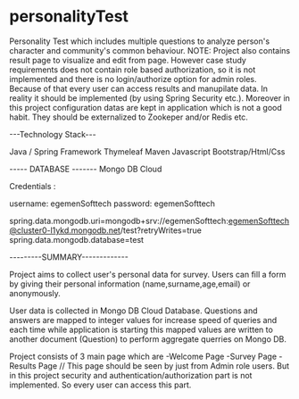 # personalityTest
Personality Test which includes multiple questions to analyze person's character and community's common behaviour.
NOTE: Project also contains result page to visualize and edit from page. However case study  requirements does not contain role based authorization, so it is not implemented and there is no login/authorize option for admin roles. Because of that every user can access results and manupilate data. In reality it should be implemented (by using Spring Security etc.).
Moreover in this project configuration datas are kept in application which is not a good habit. They should be externalized to Zookeper and/or Redis etc. 


---Technology Stack---

Java / Spring Framework
Thymeleaf
Maven
Javascript
Bootstrap/Html/Css

----- DATABASE -------
Mongo DB Cloud

Credentials : 

username: egemenSofttech
password: egemenSofttech

spring.data.mongodb.uri=mongodb+srv://egemenSofttech:egemenSofttech@cluster0-l1ykd.mongodb.net/test?retryWrites=true
spring.data.mongodb.database=test


---------SUMMARY-------------

Project aims to collect user's personal data for survey. Users can fill a form by giving their personal information (name,surname,age,email) or anonymously.

User data is collected in Mongo DB Cloud Database. Questions and answers are mapped to integer values for increase speed of queries and each time while application is starting this mapped values are written to another document (Question) to perform aggregate querries on Mongo DB.

Project consists of 3 main page which are 
-Welcome Page
-Survey Page
-Results Page // This page should be seen by just from Admin role users. But in this project security and authentication/authorization part is not implemented. So every user can access this part.

